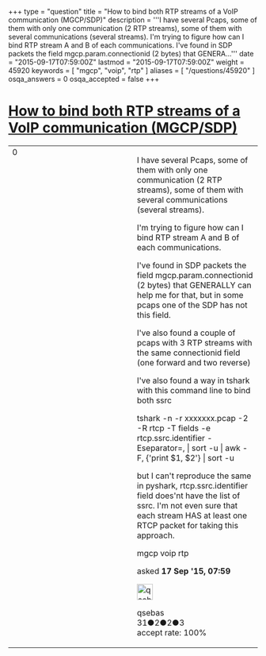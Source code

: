 +++
type = "question"
title = "How to bind both RTP streams of a VoIP communication (MGCP/SDP)"
description = '''I have several Pcaps, some of them with only one communication (2 RTP streams), some of them with several communications (several streams). I&#x27;m trying to figure how can I bind RTP stream A and B of each communications. I&#x27;ve found in SDP packets the field mgcp.param.connectionid (2 bytes) that GENERA...'''
date = "2015-09-17T07:59:00Z"
lastmod = "2015-09-17T07:59:00Z"
weight = 45920
keywords = [ "mgcp", "voip", "rtp" ]
aliases = [ "/questions/45920" ]
osqa_answers = 0
osqa_accepted = false
+++

<div class="headNormal">

# [How to bind both RTP streams of a VoIP communication (MGCP/SDP)](/questions/45920/how-to-bind-both-rtp-streams-of-a-voip-communication-mgcpsdp)

</div>

<div id="main-body">

<div id="askform">

<table id="question-table" style="width:100%;"><colgroup><col style="width: 50%" /><col style="width: 50%" /></colgroup><tbody><tr class="odd"><td style="width: 30px; vertical-align: top"><div class="vote-buttons"><div id="post-45920-score" class="post-score" title="current number of votes">0</div><div id="favorite-count" class="favorite-count"></div></div></td><td><div id="item-right"><div class="question-body"><p>I have several Pcaps, some of them with only one communication (2 RTP streams), some of them with several communications (several streams).</p><p>I'm trying to figure how can I bind RTP stream A and B of each communications.</p><p>I've found in SDP packets the field mgcp.param.connectionid (2 bytes) that GENERALLY can help me for that, but in some pcaps one of the SDP has not this field.</p><p>I've also found a couple of pcaps with 3 RTP streams with the same connectionid field (one forward and two reverse)</p><p>I've also found a way in tshark with this command line to bind both ssrc</p><p>tshark -n -r xxxxxxx.pcap -2 -R rtcp -T fields -e rtcp.ssrc.identifier -Eseparator=, | sort -u | awk -F, {'print $1, $2'} | sort -u</p><p>but I can't reproduce the same in pyshark, rtcp.ssrc.identifier field does'nt have the list of ssrc. I'm not even sure that each stream HAS at least one RTCP packet for taking this approach.</p></div><div id="question-tags" class="tags-container tags">mgcp voip rtp</div><div id="question-controls" class="post-controls"></div><div class="post-update-info-container"><div class="post-update-info post-update-info-user"><p>asked <strong>17 Sep '15, 07:59</strong></p><img src="https://secure.gravatar.com/avatar/47164287da0e0d6aec8ee380f9237932?s=32&amp;d=identicon&amp;r=g" class="gravatar" width="32" height="32" alt="qsebas&#39;s gravatar image" /><p>qsebas<br />
<span class="score" title="31 reputation points">31</span><span title="2 badges"><span class="badge1">●</span><span class="badgecount">2</span></span><span title="2 badges"><span class="silver">●</span><span class="badgecount">2</span></span><span title="3 badges"><span class="bronze">●</span><span class="badgecount">3</span></span><br />
<span class="accept_rate" title="Rate of the user&#39;s accepted answers">accept rate:</span> <span title="qsebas has one accepted answer">100%</span></p></div></div><div id="comments-container-45920" class="comments-container"></div><div id="comment-tools-45920" class="comment-tools"></div><div class="clear"></div><div id="comment-45920-form-container" class="comment-form-container"></div><div class="clear"></div></div></td></tr></tbody></table>

</div>

</div>

